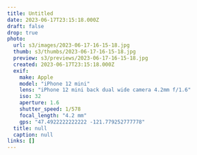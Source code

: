 ```yaml
---
title: Untitled
date: 2023-06-17T23:15:18.000Z
draft: false
drop: true
photo:
  url: s3/images/2023-06-17-16-15-18.jpg
  thumb: s3/thumbs/2023-06-17-16-15-18.jpg
  preview: s3/previews/2023-06-17-16-15-18.jpg
  created: 2023-06-17T23:15:18.000Z
  exif:
    make: Apple
    model: "iPhone 12 mini"
    lens: "iPhone 12 mini back dual wide camera 4.2mm f/1.6"
    iso: 32
    aperture: 1.6
    shutter_speed: 1/578
    focal_length: "4.2 mm"
    gps: "47.4922222222222 -121.779252777778"
  title: null
  caption: null
links: []
---
```

